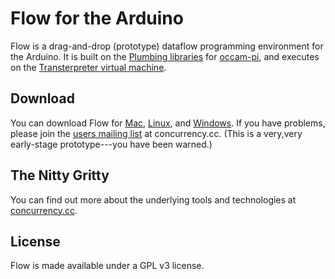 # Flow for the Arduino
Flow is a drag-and-drop (prototype) dataflow programming environment for the Arduino. It is built on the <a href="http://concurrency.cc/">Plumbing libraries</a> for <a href="http://occam-pi.org/">occam-pi</a>, and executes on the <a href="http://transterpreter.org/">Transterpreter virtual machine</a>.

## Download
You can download Flow for [Mac](http://goo.gl/HNalJ), [Linux](), and [Windows](). If you have problems, please join the [users mailing list](http://concurrency.cc/docs/mailinglists.html) at concurrency.cc. (This is a very,very early-stage prototype---you have been warned.)

## The Nitty Gritty
You can find out more about the underlying tools and technologies at <a href="http://concurrency.cc/">concurrency.cc</a>.

## License
Flow is made available under a GPL v3 license.  
